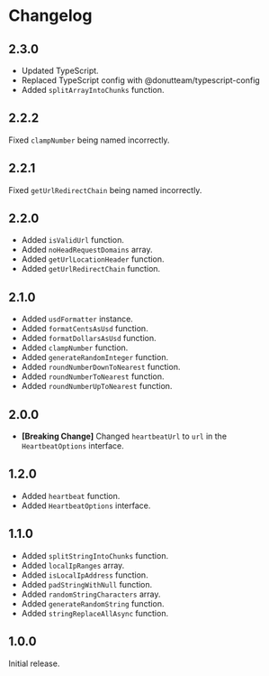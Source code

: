 # Changelog
## 2.3.0

* Updated TypeScript.
* Replaced TypeScript config with @donutteam/typescript-config
* Added `splitArrayIntoChunks` function.

## 2.2.2
Fixed `clampNumber` being named incorrectly.

## 2.2.1
Fixed `getUrlRedirectChain` being named incorrectly.

## 2.2.0

* Added `isValidUrl` function.
* Added `noHeadRequestDomains` array.
* Added `getUrlLocationHeader` function.
* Added `getUrlRedirectChain` function.

## 2.1.0

* Added `usdFormatter` instance.
* Added `formatCentsAsUsd` function.
* Added `formatDollarsAsUsd` function.
* Added `clampNumber` function.
* Added `generateRandomInteger` function.
* Added `roundNumberDownToNearest` function.
* Added `roundNumberToNearest` function.
* Added `roundNumberUpToNearest` function.

## 2.0.0

* **[Breaking Change]** Changed `heartbeatUrl` to `url` in the `HeartbeatOptions` interface.

## 1.2.0

* Added `heartbeat` function.
* Added `HeartbeatOptions` interface.

## 1.1.0

* Added `splitStringIntoChunks` function.
* Added `localIpRanges` array.
* Added `isLocalIpAddress` function.
* Added `padStringWithNull` function.
* Added `randomStringCharacters` array.
* Added `generateRandomString` function.
* Added `stringReplaceAllAsync` function.

## 1.0.0
Initial release.